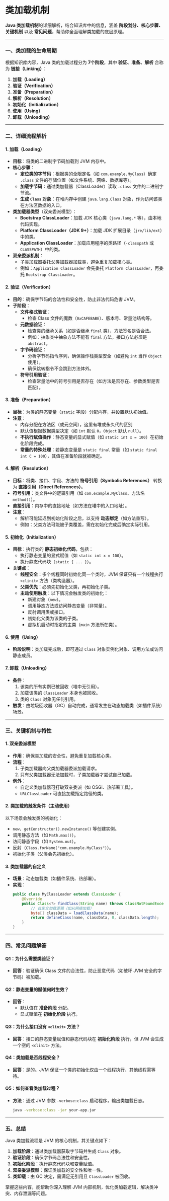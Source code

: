# 类加载机制


**Java 类加载机制**的详细解析，结合知识库中的信息，涵盖 **阶段划分、核心步骤、关键机制** 以及 **常见问题**，帮助你全面理解类加载的底层原理。

---

### **一、类加载的生命周期**
根据知识库内容，Java 类的加载过程分为 **7个阶段**，其中 **验证、准备、解析** 合称为 **链接（Linking）**：
1. **加载（Loading）**
2. **验证（Verification）**
3. **准备（Preparation）**
4. **解析（Resolution）**
5. **初始化（Initialization）**
6. **使用（Using）**
7. **卸载（Unloading）**

---

### **二、详细流程解析**
#### **1. 加载（Loading）**
- **目标**：将类的二进制字节码加载到 JVM 内存中。
- **核心步骤**：
  - **定位类的字节码**：根据类的全限定名（如 `com.example.MyClass`）确定 `.class` 文件的存储位置（如文件系统、网络、数据库等）。
  - **加载字节码**：通过类加载器（ClassLoader）读取 `.class` 文件的二进制字节流。
  - **生成 `Class` 对象**：在堆内存中创建 `java.lang.Class` 对象，作为访问该类在方法区数据的入口。
- **类加载器类型**（双亲委派模型）：
  - **Bootstrap ClassLoader**：加载 JDK 核心类（`java.lang.*` 等），由本地代码实现。
  - **Platform ClassLoader（JDK 9+）**：加载 JDK 扩展目录（`jre/lib/ext`）中的类。
  - **Application ClassLoader**：加载应用程序的类路径（`-classpath` 或 `CLASSPATH`）中的类。
- **双亲委派机制**：
  - 子类加载器委托父类加载器加载类，避免重复加载核心类。
  - 例如：`Application ClassLoader` 会先委托 `Platform ClassLoader`，再委托 `Bootstrap ClassLoader`。

#### **2. 验证（Verification）**
- **目的**：确保字节码的合法性和安全性，防止非法代码危害 JVM。
- **子阶段**：
  - **文件格式验证**：
    - 检查 Class 文件的魔数（`0xCAFEBABE`）、版本号、常量池结构等。
  - **元数据验证**：
    - 检查类的继承关系（如是否继承 `final` 类）、方法签名是否合法。
    - 例如：抽象类中抽象方法不能有 `final` 方法，接口方法必须是 `abstract`。
  - **字节码验证**：
    - 分析字节码指令序列，确保操作栈类型安全（如避免 `int` 当作 `Object` 使用）。
    - 确保跳转指令不会跳到方法体外。
  - **符号引用验证**：
    - 检查常量池中的符号引用是否存在（如方法是否存在、参数类型是否匹配）。

#### **3. 准备（Preparation）**
- **目标**：为类的静态变量（`static` 字段）分配内存，并设置默认初始值。
- **注意**：
  - 内存分配在方法区（或元空间），这里有堆或永久代的区别
  - 默认值根据数据类型决定（如 `int` 默认 `0`，`Object` 默认 `null`）。
  - **不执行赋值操作**：静态变量的显式赋值（如 `static int x = 100`）在初始化阶段完成。
  - **常量的特殊处理**：若静态变量是 `static final` 常量（如 `static final int C = 100`），其值在准备阶段就被确定。

#### **4. 解析（Resolution）**
- **目标**：将类、接口、字段、方法的 **符号引用（Symbolic References）** 转换为 **直接引用（Direct References）**。
- **符号引用**：类文件中的逻辑引用（如 `com.example.MyClass`、方法名 `method()`）。
- **直接引用**：内存中的直接地址（如方法在堆中的入口地址）。
- **注意**：
  - 解析可能延迟到初始化阶段之后，以支持 **动态绑定**（如方法重写）。
  - 例如：父类方法可能被子类覆盖，需在初始化完成后确定实际引用。

#### **5. 初始化（Initialization）**
- **目标**：执行类的 **静态初始化代码**，包括：
  - 执行静态变量的显式赋值（如 `static int x = 100`）。
  - 执行静态代码块（`static { ... }`）。
- **关键点**：
  - **线程安全**：多个线程同时初始化同一个类时，JVM 保证只有一个线程执行 `<clinit>` 方法（类构造器）。
  - **父类优先**：必须先初始化父类，再初始化子类。
  - **主动使用触发**：以下情况会触发类的初始化：
    - 新建对象（`new`）。
    - 调用静态方法或访问静态变量（非常量）。
    - 反射调用类或接口。
    - 初始化父类为该类的子类。
    - 虚拟机启动时指定的主类（`main` 方法所在类）。

#### **6. 使用（Using）**
- **阶段说明**：类加载完成后，即可通过 `Class` 对象实例化对象、调用方法或访问静态成员。

#### **7. 卸载（Unloading）**
- **条件**：
  1. 该类的所有实例已被回收（堆中无引用）。
  2. 加载该类的 `ClassLoader` 本身也被回收。
  3. 类的 `Class` 对象无任何引用。
- **触发**：由垃圾回收器（GC）自动完成，通常发生在动态加载类（如插件系统）场景。

---

### **三、关键机制与特性**
#### **1. 双亲委派模型**
- **作用**：确保类加载的安全性，避免重复加载核心类。
- **流程**：
  1. 子类加载器向父类加载器委派加载请求。
  2. 只有父类加载器无法加载时，子类加载器才尝试自己加载。
- **例外**：
  - 自定义类加载器可打破双亲委派（如 OSGi、热部署工具）。
  - `URLClassLoader` 可直接加载指定路径的类。

#### **2. 类加载的触发条件（主动使用）**
以下场景会触发类的初始化：
- `new`、`getConstructor().newInstance()` 等创建实例。
- 调用静态方法（如 `Math.max()`）。
- 访问静态字段（如 `System.out`）。
- 反射（`Class.forName("com.example.MyClass")`）。
- 初始化子类（父类会先初始化）。

#### **3. 类加载器的自定义**
- **场景**：动态加载类（如插件系统、热部署）。
- **实现**：
  ```java
  public class MyClassLoader extends ClassLoader {
      @Override
      public Class<?> findClass(String name) throws ClassNotFoundException {
          // 自定义加载逻辑（如从网络加载）
          byte[] classData = loadClassData(name);
          return defineClass(name, classData, 0, classData.length);
      }
  }
  ```

---

### **四、常见问题解答**
#### **Q1：为什么需要类验证？**
- **回答**：验证确保 Class 文件的合法性，防止恶意代码（如破坏 JVM 安全的字节码）被加载。

#### **Q2：静态变量的赋值何时生效？**
- **回答**：
  - 默认值在 **准备阶段** 分配。
  - 显式赋值在 **初始化阶段** 执行。

#### **Q3：为什么接口没有 `<clinit>` 方法？**
- **回答**：接口的静态变量赋值和静态代码块在 **初始化阶段** 执行，但 JVM 会生成一个空的 `<clinit>` 方法。

#### **Q4：类加载是否线程安全？**
- **回答**：是的。JVM 保证一个类的初始化仅由一个线程执行，其他线程需等待。

#### **Q5：如何查看类加载过程？**
- **方法**：通过 JVM 参数 `-verbose:class` 启动程序，输出类加载日志。
  ```bash
  java -verbose:class -jar your-app.jar
  ```

---

### **五、总结**
Java 类加载流程是 JVM 的核心机制，其关键点如下：
1. **加载阶段**：通过类加载器获取字节码并生成 `Class` 对象。
2. **验证阶段**：确保字节码合法性和安全性。
3. **初始化阶段**：执行静态代码块和变量赋值。
4. **双亲委派模型**：保证类加载的安全性和唯一性。
5. **类卸载**：由 GC 决定，需满足无引用且 `ClassLoader` 被回收。

掌握这些内容，能帮助你深入理解 JVM 内部机制，优化类加载逻辑，解决类冲突、内存泄漏等问题。